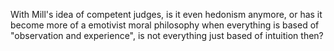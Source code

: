 With Mill's idea of competent judges, is it even hedonism anymore, or has it become more of a emotivist moral philosophy when everything is based of "observation and experience", is not everything just based of intuition then?